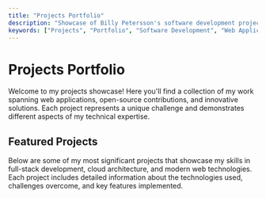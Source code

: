 ```yaml
---
title: "Projects Portfolio"
description: "Showcase of Billy Petersson's software development projects, applications, and technical contributions"
keywords: ["Projects", "Portfolio", "Software Development", "Web Applications", "Open Source"]
---
```


# Projects Portfolio

Welcome to my projects showcase! Here you'll find a collection of my work spanning web applications, open-source contributions, and innovative solutions. Each project represents a unique challenge and demonstrates different aspects of my technical expertise.

## Featured Projects

Below are some of my most significant projects that showcase my skills in full-stack development, cloud architecture, and modern web technologies. Each project includes detailed information about the technologies used, challenges overcome, and key features implemented.